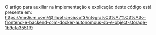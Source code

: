 O artigo para auxiliar na implementação e explicação deste código está presente em:
https://medium.com/@filipefranciscof3/integra%C3%A7%C3%A3o-frontend-e-backend-com-docker-autonomous-db-e-object-storage-1b9cfa3551f9

